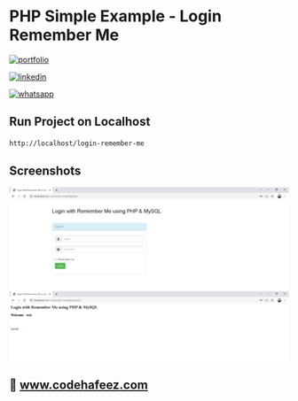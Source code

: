 # PHP Simple Example - Login Remember Me

[![portfolio](https://img.shields.io/badge/my_portfolio-000?style=for-the-badge&logo=ko-fi&logoColor=white)](https://www.codehafeez.com/)

[![linkedin](https://img.shields.io/badge/linkedin-0A66C2?style=for-the-badge&logo=linkedin&logoColor=white)](https://www.linkedin.com/in/codehafeez/)

[![whatsapp](https://img.shields.io/badge/whatsapp-GREEN?style=for-the-badge&logo=whatsapp&logoColor=white)](https://api.whatsapp.com/send?phone=923123349398)


## Run Project on Localhost

```bash
http://localhost/login-remember-me
```    

## Screenshots
![](https://raw.githubusercontent.com/codehafeez/login-remember-me/main/Screenshots/Output-01.png)
![](https://raw.githubusercontent.com/codehafeez/login-remember-me/main/Screenshots/Output-02.png)


## 🔗 www.codehafeez.com
